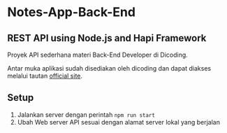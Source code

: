 # Notes-App-Back-End

## REST API using Node.js and Hapi Framework

Proyek API sederhana materi Back-End Developer di Dicoding.

Antar muka aplikasi sudah disediakan oleh dicoding dan dapat diakses
melalui tautan [official site](http://notesapp-v1.dicodingacademy.com).

## Setup

1. Jalankan server dengan perintah `npm run start`
2. Ubah Web server API sesuai dengan alamat server lokal yang berjalan